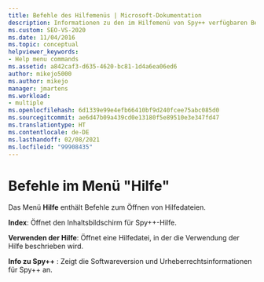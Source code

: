 ```yaml
---
title: Befehle des Hilfemenüs | Microsoft-Dokumentation
description: Informationen zu den im Hilfemenü von Spy++ verfügbaren Befehlen.
ms.custom: SEO-VS-2020
ms.date: 11/04/2016
ms.topic: conceptual
helpviewer_keywords:
- Help menu commands
ms.assetid: a842caf3-d635-4620-bc81-1d4a6ea06ed6
author: mikejo5000
ms.author: mikejo
manager: jmartens
ms.workload:
- multiple
ms.openlocfilehash: 6d1339e99e4efb66410bf9d240fcee75abc085d0
ms.sourcegitcommit: ae6d47b09a439cd0e13180f5e89510e3e347fd47
ms.translationtype: HT
ms.contentlocale: de-DE
ms.lasthandoff: 02/08/2021
ms.locfileid: "99908435"
---
```

# <a name="help-menu-commands"></a>Befehle im Menü "Hilfe"
Das Menü **Hilfe** enthält Befehle zum Öffnen von Hilfedateien.

 **Index**: Öffnet den Inhaltsbildschirm für Spy++-Hilfe.

 **Verwenden der Hilfe**: Öffnet eine Hilfedatei, in der die Verwendung der Hilfe beschrieben wird.

 **Info zu Spy++** : Zeigt die Softwareversion und Urheberrechtsinformationen für Spy++ an.